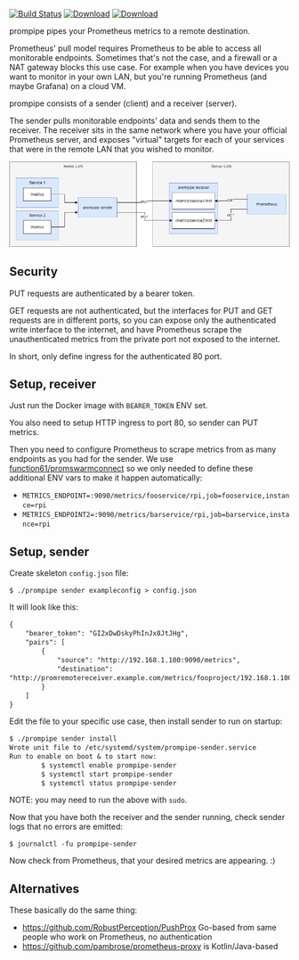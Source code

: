 [![Build Status](https://img.shields.io/travis/function61/prompipe.svg?style=for-the-badge)](https://travis-ci.org/function61/prompipe)
[![Download](https://img.shields.io/bintray/v/function61/dl/prompipe.svg?style=for-the-badge&label=Download)](https://bintray.com/function61/dl/prompipe/_latestVersion#files)
[![Download](https://img.shields.io/docker/pulls/fn61/prompipe.svg?style=for-the-badge)](https://hub.docker.com/r/fn61/prompipe/)

prompipe pipes your Prometheus metrics to a remote destination.

Prometheus' pull model requires Prometheus to be able to access all monitorable endpoints.
Sometimes that's not the case, and a firewall or a NAT gateway blocks this use case. For
example when you have devices you want to monitor in your own LAN, but you're running
Prometheus (and maybe Grafana) on a cloud VM.

prompipe consists of a sender (client) and a receiver (server).

The sender pulls monitorable endpoints' data and sends them to the receiver. The receiver
sits in the same network where you have your official Prometheus server, and exposes
"virtual" targets for each of your services that were in the remote LAN that you wished
to monitor.

[![](docs/diagram.png)](docs/diagram.xml)


Security
--------

PUT requests are authenticated by a bearer token.

GET requests are not authenticated, but the interfaces for PUT and GET requests are in
different ports, so you can expose only the authenticated write interface to the internet,
and have Prometheus scrape the unauthenticated metrics from the private port not exposed
to the internet.

In short, only define ingress for the authenticated 80 port.


Setup, receiver
---------------

Just run the Docker image with `BEARER_TOKEN` ENV set.

You also need to setup HTTP ingress to port 80, so sender can PUT metrics.

Then you need to configure Prometheus to scrape metrics from as many endpoints as you had
for the sender. We use
[function61/promswarmconnect](https://github.com/function61/promswarmconnect) so we only
needed to define these additional ENV vars to make it happen automatically:

- `METRICS_ENDPOINT=:9090/metrics/fooservice/rpi,job=fooservice,instance=rpi`
- `METRICS_ENDPOINT2=:9090/metrics/barservice/rpi,job=barservice,instance=rpi`


Setup, sender
-------------

Create skeleton `config.json` file:

```
$ ./prompipe sender exampleconfig > config.json
```

It will look like this:

```
{
    "bearer_token": "GI2xDwDskyPhInJx8JtJHg",
    "pairs": [
        {
            "source": "http://192.168.1.100:9090/metrics",
            "destination": "http://promremotereceiver.example.com/metrics/fooproject/192.168.1.100"
        }
    ]
}
```

Edit the file to your specific use case, then install sender to run on startup:

```
$ ./prompipe sender install
Wrote unit file to /etc/systemd/system/prompipe-sender.service
Run to enable on boot & to start now:
        $ systemctl enable prompipe-sender
        $ systemctl start prompipe-sender
        $ systemctl status prompipe-sender
```

NOTE: you may need to run the above with `sudo`.

Now that you have both the receiver and the sender running, check sender logs that no errors
are emitted:

```
$ journalctl -fu prompipe-sender
```

Now check from Prometheus, that your desired metrics are appearing. :)


Alternatives
------------

These basically do the same thing:

- https://github.com/RobustPerception/PushProx Go-based from same people who work on Prometheus, no authentication
- https://github.com/pambrose/prometheus-proxy is Kotlin/Java-based
